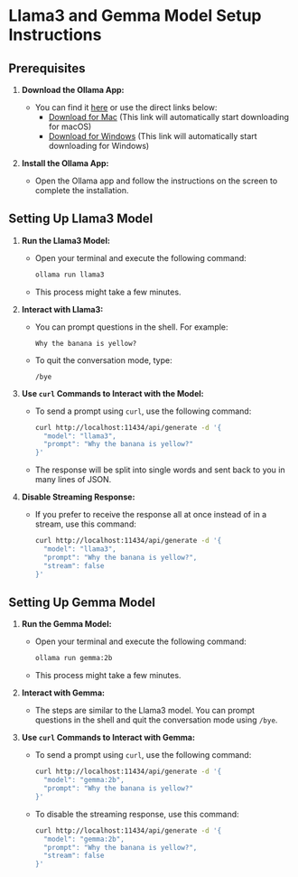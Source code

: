 # Llama3 and Gemma Model Setup Instructions

## Prerequisites

1. **Download the Ollama App:**
   - You can find it [here](https://github.com/Ollama/ollama) or use the direct links below:
     - [Download for Mac](#) (This link will automatically start downloading for macOS)
     - [Download for Windows](#) (This link will automatically start downloading for Windows)

2. **Install the Ollama App:**
   - Open the Ollama app and follow the instructions on the screen to complete the installation.

## Setting Up Llama3 Model

1. **Run the Llama3 Model:**
   - Open your terminal and execute the following command:
     ```bash
     ollama run llama3
     ```
   - This process might take a few minutes.

2. **Interact with Llama3:**
   - You can prompt questions in the shell. For example:
     ```shell
     Why the banana is yellow?
     ```
   - To quit the conversation mode, type:
     ```shell
     /bye
     ```

3. **Use `curl` Commands to Interact with the Model:**
   - To send a prompt using `curl`, use the following command:
     ```bash
     curl http://localhost:11434/api/generate -d '{
       "model": "llama3",
       "prompt": "Why the banana is yellow?"
     }'
     ```
   - The response will be split into single words and sent back to you in many lines of JSON.

4. **Disable Streaming Response:**
   - If you prefer to receive the response all at once instead of in a stream, use this command:
     ```bash
     curl http://localhost:11434/api/generate -d '{
       "model": "llama3",
       "prompt": "Why the banana is yellow?",
       "stream": false
     }'
     ```

## Setting Up Gemma Model

1. **Run the Gemma Model:**
   - Open your terminal and execute the following command:
     ```bash
     ollama run gemma:2b
     ```
   - This process might take a few minutes.

2. **Interact with Gemma:**
   - The steps are similar to the Llama3 model. You can prompt questions in the shell and quit the conversation mode using `/bye`.

3. **Use `curl` Commands to Interact with Gemma:**
   - To send a prompt using `curl`, use the following command:
     ```bash
     curl http://localhost:11434/api/generate -d '{
       "model": "gemma:2b",
       "prompt": "Why the banana is yellow?"
     }'
     ```
   - To disable the streaming response, use this command:
     ```bash
     curl http://localhost:11434/api/generate -d '{
       "model": "gemma:2b",
       "prompt": "Why the banana is yellow?",
       "stream": false
     }'
     ```


